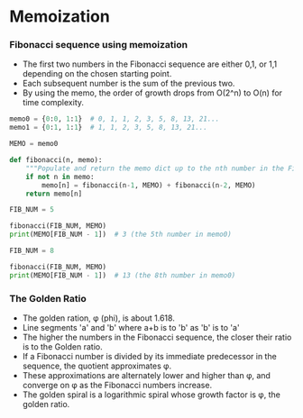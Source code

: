 # Memoization

### Fibonacci sequence using memoization
* The first two numbers in the Fibonacci sequence are either 0,1, or 1,1 depending on the chosen starting point.
* Each subsequent number is the sum of the previous two.
* By using the memo, the order of growth drops from O(2^n) to O(n) for time complexity.

```python
memo0 = {0:0, 1:1}  # 0, 1, 1, 2, 3, 5, 8, 13, 21...
memo1 = {0:1, 1:1}  # 1, 1, 2, 3, 5, 8, 13, 21...

MEMO = memo0

def fibonacci(n, memo):
    """Populate and return the memo dict up to the nth number in the Fibonacci sequence"""
    if not n in memo:
        memo[n] = fibonacci(n-1, MEMO) + fibonacci(n-2, MEMO)
    return memo[n]
```

```python
FIB_NUM = 5

fibonacci(FIB_NUM, MEMO)
print(MEMO[FIB_NUM - 1])  # 3 (the 5th number in memo0)
```

```python
FIB_NUM = 8

fibonacci(FIB_NUM, MEMO)
print(MEMO[FIB_NUM - 1])  # 13 (the 8th number in memo0)
```

### The Golden Ratio
* The golden ration, φ (phi), is about 1.618.
* Line segments 'a' and 'b' where a+b is to 'b' as 'b' is to 'a'
* The higher the numbers in the Fibonacci sequence, the closer their ratio is to the Golden ratio.
* If a Fibonacci number is divided by its immediate predecessor in the sequence, the quotient approximates φ.
* These approximations are alternately lower and higher than φ, and converge on φ as the Fibonacci numbers increase.
* The golden spiral is a logarithmic spiral whose growth factor is φ, the golden ratio.
